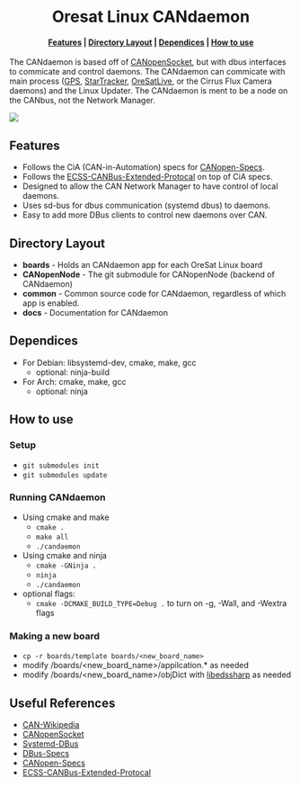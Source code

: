 <div align="center">
  <h1>
    <br> Oresat Linux CANdaemon </br>
  </h1>
  <h4>
    <a href="#features">Features</a> |
    <a href="#directory layout">Directory Layout</a> |
    <a href="#dependices">Dependices</a> |
    <a href="#how to use">How to use</a>
  </h4>
</div>

The CANdaemon is based off of [CANopenSocket], but with dbus interfaces to commicate and control daemons. The CANdaemon can commicate with main process ([GPS], [StarTracker], [OreSatLive], or the Cirrus Flux Camera daemons) and the Linux Updater. The CANdaemon is ment to be a node on the CANbus, not the Network Manager.

![](https://github.com/oresat/oresat-linux/blob/master/CANdaemon/docs/OreSatLinuxDiagram.jpg)

## Features
- Follows the CiA (CAN-in-Automation) specs for [CANopen-Specs]. 
- Follows the [ECSS-CANBus-Extended-Protocal] on top of CiA specs.
- Designed to allow the CAN Network Manager to have control of local daemons.
- Uses sd-bus for dbus communication (systemd dbus) to daemons.
- Easy to add more DBus clients to control new daemons over CAN.

## Directory Layout 
- **boards** - Holds an CANdaemon app for each OreSat Linux board
- **CANopenNode** - The git submodule for CANopenNode (backend of CANdaemon)
- **common** - Common source code for CANdaemon, regardless of which app is enabled.
- **docs** - Documentation for CANdaemon

## Dependices
- For Debian: libsystemd-dev, cmake, make, gcc
    - optional: ninja-build
- For Arch: cmake, make, gcc
    - optional: ninja

## How to use
### Setup
- `git submodules init`
- `git submodules update`

### Running CANdaemon
- Using cmake and make
    - `cmake .`
    - `make all`
    - `./candaemon`
- Using cmake and ninja
    - `cmake -GNinja .`
    - `ninja`
    - `./candaemon`
- optional flags:
    - `cmake -DCMAKE_BUILD_TYPE=Debug .` to turn on -g, -Wall, and -Wextra flags

### Making a new board
- `cp -r boards/template boards/<new_board_name>`
- modify /boards/<new_board_name>/appilcation.* as needed
- modify /boards/<new_board_name>/objDict with [libedssharp] as needed

## Useful References
- [CAN-Wikipedia]
- [CANopenSocket]
- [Systemd-DBus]
- [DBus-Specs]
- [CANopen-Specs]
- [ECSS-CANBus-Extended-Protocal]

<!-- Other oresat repos -->
[GPS]:https://github.com/oresat/oresat-gps-software
[StarTracker]:https://github.com/oresat/oresat-star-tracker
[OreSatLive]:https://github.com/oresat/oresat-dxwifi-software

<!-- References -->
[CAN-Wikipedia]:https://en.wikipedia.org/wiki/CAN_bus
[CANopenSocket]:https://github.com/CANopenNode/CANopenSocket
[Systemd-DBus]:https://www.freedesktop.org/wiki/Software/systemd/dbus/
[DBus-Specs]:https://dbus.freedesktop.org/doc/dbus-specification.html
[CANopen-Specs]:https://www.can-cia.org/groups/specifications/
[ECSS-CANBus-Extended-Protocal]:https://ecss.nl/standard/ecss-e-st-50-15c-space-engineering-canbus-extension-protocol-1-may-2015/

<!-- Other --> 
[libedssharp]:https://github.com/robincornelius/libedssharp

